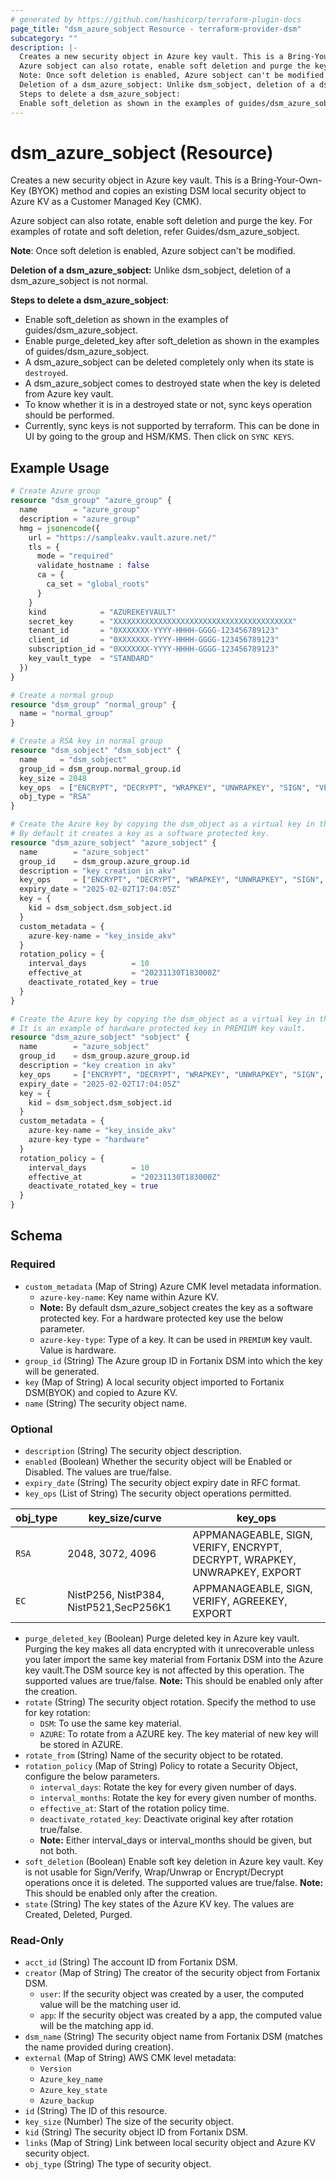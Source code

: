 ```yaml
---
# generated by https://github.com/hashicorp/terraform-plugin-docs
page_title: "dsm_azure_sobject Resource - terraform-provider-dsm"
subcategory: ""
description: |-
  Creates a new security object in Azure key vault. This is a Bring-Your-Own-Key (BYOK) method and copies an existing DSM local security object to Azure KV as a Customer Managed Key (CMK).
  Azure sobject can also rotate, enable soft deletion and purge the key. For examples of rotate and soft deletion, refer Guides/dsm_azure_sobject.
  Note: Once soft deletion is enabled, Azure sobject can't be modified.
  Deletion of a dsm_azure_sobject: Unlike dsm_sobject, deletion of a dsm_azure_sobject is not normal.
  Steps to delete a dsm_azure_sobject:
  Enable soft_deletion as shown in the examples of guides/dsm_azure_sobject.Enable purge_deleted_key after soft_deletion as shown in the examples of guides/dsm_azure_sobject.A dsm_azure_sobject can be deleted completely only when its state is destroyed.A dsm_azure_sobject comes to destroyed state when the key is deleted from Azure key vault.To know whether it is in a destroyed state or not, sync keys operation should be performed.Currently, sync keys is not supported by terraform. This can be done in UI by going to the group and HSM/KMS. Then click on SYNC KEYS.
---
```


# dsm_azure_sobject (Resource)

Creates a new security object in Azure key vault. This is a Bring-Your-Own-Key (BYOK) method and copies an existing DSM local security object to Azure KV as a Customer Managed Key (CMK).

Azure sobject can also rotate, enable soft deletion and purge the key. For examples of rotate and soft deletion, refer Guides/dsm_azure_sobject.

**Note**: Once soft deletion is enabled, Azure sobject can't be modified.

**Deletion of a dsm_azure_sobject:** Unlike dsm_sobject, deletion of a dsm_azure_sobject is not normal.

**Steps to delete a dsm_azure_sobject**:

   * Enable soft_deletion as shown in the examples of guides/dsm_azure_sobject.
   * Enable purge_deleted_key after soft_deletion as shown in the examples of guides/dsm_azure_sobject.
   * A dsm_azure_sobject can be deleted completely only when its state is `destroyed`.
   * A dsm_azure_sobject comes to destroyed state when the key is deleted from Azure key vault.
   * To know whether it is in a destroyed state or not, sync keys operation should be performed.
   * Currently, sync keys is not supported by terraform. This can be done in UI by going to the group and HSM/KMS. Then click on `SYNC KEYS`.

## Example Usage

```terraform
# Create Azure group
resource "dsm_group" "azure_group" {
  name        = "azure_group"
  description = "azure_group"
  hmg = jsonencode({
    url = "https://sampleakv.vault.azure.net/"
    tls = {
      mode = "required"
      validate_hostname : false
      ca = {
        ca_set = "global_roots"
      }
    }
    kind            = "AZUREKEYVAULT"
    secret_key      = "XXXXXXXXXXXXXXXXXXXXXXXXXXXXXXXXXXXXXXXX"
    tenant_id       = "0XXXXXXX-YYYY-HHHH-GGGG-123456789123"
    client_id       = "0XXXXXXX-YYYY-HHHH-GGGG-123456789123"
    subscription_id = "0XXXXXXX-YYYY-HHHH-GGGG-123456789123"
    key_vault_type  = "STANDARD"
  })
}

# Create a normal group
resource "dsm_group" "normal_group" {
  name = "normal_group"
}

# Create a RSA key in normal group
resource "dsm_sobject" "dsm_sobject" {
  name     = "dsm_sobject"
  group_id = dsm_group.normal_group.id
  key_size = 2048
  key_ops  = ["ENCRYPT", "DECRYPT", "WRAPKEY", "UNWRAPKEY", "SIGN", "VERIFY", "EXPORT", "APPMANAGEABLE"]
  obj_type = "RSA"
}

# Create the Azure key by copying the dsm_object as a virtual key in the Azure group
# By default it creates a key as a software protected key.
resource "dsm_azure_sobject" "azure_sobject" {
  name        = "azure_sobject"
  group_id    = dsm_group.azure_group.id
  description = "key creation in akv"
  key_ops     = ["ENCRYPT", "DECRYPT", "WRAPKEY", "UNWRAPKEY", "SIGN", "VERIFY", "EXPORT", "APPMANAGEABLE"]
  expiry_date = "2025-02-02T17:04:05Z"
  key = {
    kid = dsm_sobject.dsm_sobject.id
  }
  custom_metadata = {
    azure-key-name = "key_inside_akv"
  }
  rotation_policy = {
    interval_days          = 10
    effective_at           = "20231130T183000Z"
    deactivate_rotated_key = true
  }
}

# Create the Azure key by copying the dsm_object as a virtual key in the Azure group
# It is an example of hardware protected key in PREMIUM key vault.
resource "dsm_azure_sobject" "sobject" {
  name        = "azure_sobject"
  group_id    = dsm_group.azure_group.id
  description = "key creation in akv"
  key_ops     = ["ENCRYPT", "DECRYPT", "WRAPKEY", "UNWRAPKEY", "SIGN", "VERIFY", "EXPORT", "APPMANAGEABLE"]
  expiry_date = "2025-02-02T17:04:05Z"
  key = {
    kid = dsm_sobject.dsm_sobject.id
  }
  custom_metadata = {
    azure-key-name = "key_inside_akv"
    azure-key-type = "hardware"
  }
  rotation_policy = {
    interval_days          = 10
    effective_at           = "20231130T183000Z"
    deactivate_rotated_key = true
  }
}
```

<!-- schema generated by tfplugindocs -->
## Schema

### Required

- `custom_metadata` (Map of String) Azure CMK level metadata information.
   * `azure-key-name`: Key name within Azure KV.
   * **Note:** By default dsm_azure_sobject creates the key as a software protected key. For a hardware protected key use the below parameter.
   * `azure-key-type`: Type of a key. It can be used in `PREMIUM` key vault. Value is hardware.
- `group_id` (String) The Azure group ID in Fortanix DSM into which the key will be generated.
- `key` (Map of String) A local security object imported to Fortanix DSM(BYOK) and copied to Azure KV.
- `name` (String) The security object name.

### Optional

- `description` (String) The security object description.
- `enabled` (Boolean) Whether the security object will be Enabled or Disabled. The values are true/false.
- `expiry_date` (String) The security object expiry date in RFC format.
- `key_ops` (List of String) The security object operations permitted.

| obj_type | key_size/curve | key_ops |
| -------- | -------- |-------- |
| `RSA` | 2048, 3072, 4096 | APPMANAGEABLE, SIGN, VERIFY, ENCRYPT, DECRYPT, WRAPKEY, UNWRAPKEY, EXPORT |
| `EC` | NistP256, NistP384, NistP521,SecP256K1 | APPMANAGEABLE, SIGN, VERIFY, AGREEKEY, EXPORT
- `purge_deleted_key` (Boolean) Purge deleted key in Azure key vault. Purging the key makes all data encrypted with it unrecoverable unless you later import the same key material from Fortanix DSM into the Azure key vault.The DSM source key is not affected by this operation. The supported values are true/false.
 **Note:**  This should be enabled only after the creation.
- `rotate` (String) The security object rotation. Specify the method to use for key rotation:
   * `DSM`: To use the same key material.
   * `AZURE`: To rotate from a AZURE key. The key material of new key will be stored in AZURE.
- `rotate_from` (String) Name of the security object to be rotated.
- `rotation_policy` (Map of String) Policy to rotate a Security Object, configure the below parameters.
   * `interval_days`: Rotate the key for every given number of days.
   * `interval_months`: Rotate the key for every given number of months.
   * `effective_at`: Start of the rotation policy time.
   * `deactivate_rotated_key`: Deactivate original key after rotation true/false.
   * **Note:** Either interval_days or interval_months should be given, but not both.
- `soft_deletion` (Boolean) Enable soft key deletion in Azure key vault. Key is not usable for Sign/Verify, Wrap/Unwrap or Encrypt/Decrypt operations once it is deleted. The supported values are true/false.
 **Note:**  This should be enabled only after the creation.
- `state` (String) The key states of the Azure KV key. The values are Created, Deleted, Purged.

### Read-Only

- `acct_id` (String) The account ID from Fortanix DSM.
- `creator` (Map of String) The creator of the security object from Fortanix DSM.
   * `user`: If the security object was created by a user, the computed value will be the matching user id.
   * `app`: If the security object was created by a app, the computed value will be the matching app id.
- `dsm_name` (String) The security object name from Fortanix DSM (matches the name provided during creation).
- `external` (Map of String) AWS CMK level metadata:
   * `Version`
   * `Azure_key_name`
   * `Azure_key_state`
   * `Azure_backup`
- `id` (String) The ID of this resource.
- `key_size` (Number) The size of the security object.
- `kid` (String) The security object ID from Fortanix DSM.
- `links` (Map of String) Link between local security object and Azure KV security object.
- `obj_type` (String) The type of security object.
